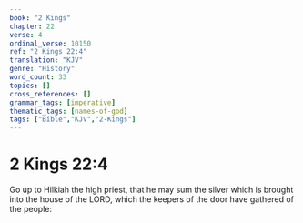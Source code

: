 ```yaml
---
book: "2 Kings"
chapter: 22
verse: 4
ordinal_verse: 10150
ref: "2 Kings 22:4"
translation: "KJV"
genre: "History"
word_count: 33
topics: []
cross_references: []
grammar_tags: [imperative]
thematic_tags: [names-of-god]
tags: ["Bible","KJV","2-Kings"]
---
```


# 2 Kings 22:4

Go up to Hilkiah the high priest, that he may sum the silver which is brought into the house of the LORD, which the keepers of the door have gathered of the people:
